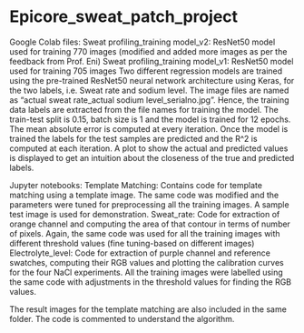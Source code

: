 # Epicore_sweat_patch_project
Google Colab files:
Sweat profiling_training model_v2: ResNet50 model used for training 770 images (modified and added more images as per the feedback from Prof. Eni)
Sweat profiling_training model_v1: ResNet50 model used for training 705 images
Two different regression models are trained using the pre-trained ResNet50 neural network architecture using Keras, for the two labels, i.e. Sweat rate and sodium level. The image files are  named as “actual sweat rate_actual sodium level_serialno.jpg”. Hence, the training data labels are extracted from the file names for training the model. The train-test split is 0.15, batch size is 1 and the model is trained for 12 epochs. The mean absolute error is computed at every iteration. Once the model is trained the labels for the test samples are predicted and the R^2 is computed at each iteration. A plot to show the actual and predicted values is displayed to get an intuition about the closeness of the true and predicted labels.

Jupyter notebooks:
Template Matching: Contains code for template matching using a template image. The same code was modified and the parameters were tuned for preprocessing all the training images. A sample test image is used for demonstration.
Sweat_rate: Code for extraction of orange channel and computing the area of that contour in terms of number of pixels. Again, the same code was used for all the training images with different threshold values (fine tuning-based on different images)
Electrolyte_level: Code for extraction of purple channel and reference swatches, computing their RGB values and plotting the calibration curves for the four NaCl experiments. All the training images were labelled using the same code with adjustments in the threshold values for finding the RGB values.

The result images for the template matching are also included in the same folder. The code is commented to understand the algorithm.                    

